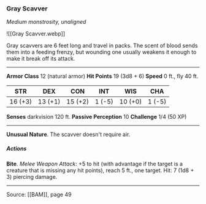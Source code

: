 ### Gray Scavver
_Medium monstrosity, unaligned_

![[Gray Scavver.webp]]

Gray scavvers are 6 feet long and travel in packs. The scent of blood sends them into a feeding frenzy, but wounding one usually weakens it enough to make it break off its attack.




---

**Armor Class** 12 (natural armor)
**Hit Points** 19 (3d8 + 6)
**Speed** 0 ft., fly 40 ft.

| STR     | DEX     | CON     | INT     | WIS     | CHA     |
|---------|---------|---------|---------|---------|---------|
| 16 (+3) | 13 (+1) | 15 (+2) | 1 (-5) | 10 (+0) | 1 (-5) |

**Senses** darkvision 120 ft.
**Passive Perception** 10
**Challenge** 1/4 (50 XP)

---

**Unusual Nature**. The scavver doesn't require air.

##### Actions
**Bite**. _Melee Weapon Attack:_ +5 to hit (with advantage if the target is a creature that is missing any hit points), reach 5 ft., one target. Hit: 7 (1d8 + 3) piercing damage.


---

Source: [[BAM]], page 49